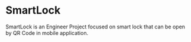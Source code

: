 # SmartLock
SmartLock is an Engineer Project focused on smart lock that can be open by QR Code in mobile application.
